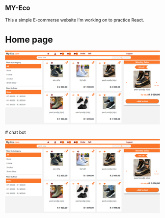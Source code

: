 ## MY-Eco

This a simple E-commerse website I'm working on to practice React.
# Home page
<p align="center">
     <img src="https://github.com/Siyabongahenry/Project-Images/blob/main/My-Ecore/img1.png"/>
</p>
# chat bot
<p align="center">
     <img src="https://github.com/Siyabongahenry/Project-Images/blob/main/My-Ecore/img1.png"/>
</p>
